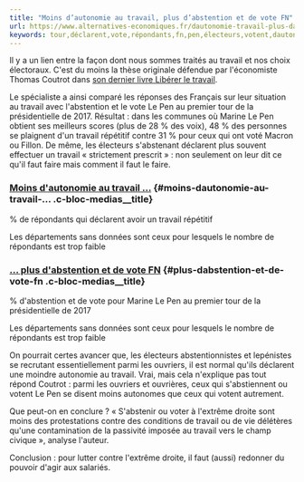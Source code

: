 ```yaml
---
title: "Moins d’autonomie au travail, plus d’abstention et de vote FN"
url: https://www.alternatives-economiques.fr/dautonomie-travail-plus-dabstention-de-vote-fn/00083632
keywords: tour,déclarent,vote,répondants,fn,pen,électeurs,votent,dautonomie,dabstention,répétitif,travail,faut
---
```

Il y a un lien entre la façon dont nous sommes traités au travail et nos choix électoraux. C'est du moins la thèse originale défendue par l'économiste Thomas Coutrot dans [son dernier livre Libérer le travail](http://www.seuil.com/ouvrage/liberer-le-travail-thomas-coutrot/9782021390377).

Le spécialiste a ainsi comparé les réponses des Français sur leur situation au travail avec l'abstention et le vote Le Pen au premier tour de la présidentielle de 2017. Résultat : dans les communes où Marine Le Pen obtient ses meilleurs scores (plus de 28 % des voix), 48 % des personnes se plaignent d'un travail répétitif contre 31 % pour ceux qui ont voté Macron ou Fillon. De même, les électeurs s'abstenant déclarent plus souvent effectuer un travail « strictement prescrit » : non seulement on leur dit ce qu'il faut faire mais comment il faut le faire.

### [Moins d'autonomie au travail \...](/dautonomie-travail-1303201883631.html) {#moins-dautonomie-au-travail-... .c-bloc-medias__title}

\% de répondants qui déclarent avoir un travail répétitif

Les départements sans données sont ceux pour lesquels le nombre de répondants est trop faible

### [\... plus d'abstention et de vote FN](/plus-dabstention-de-vote-fn-1303201883630.html) {#plus-dabstention-et-de-vote-fn .c-bloc-medias__title}

\% d\'abstention et de vote pour Marine Le Pen au premier tour de la présidentielle de 2017

Les départements sans données sont ceux pour lesquels le nombre de répondants est trop faible

On pourrait certes avancer que, les électeurs abstentionnistes et lepénistes se recrutant essentiellement parmi les ouvriers, il est normal qu'ils déclarent une moindre autonomie au travail. Vrai, mais cela n'explique pas tout répond Coutrot : parmi les ouvriers et ouvrières, ceux qui s'abstiennent ou votent Le Pen se disent moins autonomes que ceux qui votent autrement.

Que peut-on en conclure ? « S'abstenir ou voter à l'extrême droite sont moins des protestations contre des conditions de travail ou de vie délétères qu'une contamination de la passivité imposée au travail vers le champ civique », analyse l'auteur.

Conclusion : pour lutter contre l'extrême droite, il faut (aussi) redonner du pouvoir d'agir aux salariés.
